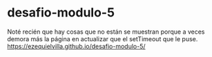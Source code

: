 # desafio-modulo-5
Noté recién que hay cosas que no están se muestran porque a veces demora más la página en actualizar que el setTimeout que le puse.
https://ezequielvilla.github.io/desafio-modulo-5/
